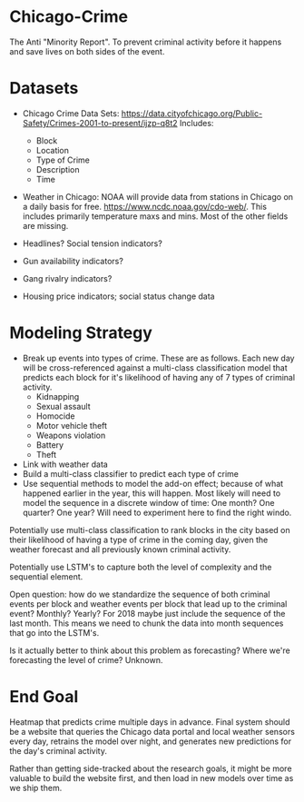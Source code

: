 # Chicago-Crime
The Anti "Minority Report". To prevent criminal activity before it happens and save lives on both sides of the event. 

# Datasets
- Chicago Crime Data Sets: 
https://data.cityofchicago.org/Public-Safety/Crimes-2001-to-present/ijzp-q8t2
Includes:
    - Block
    - Location
    - Type of Crime
    - Description
    - Time 

- Weather in Chicago: NOAA will provide data from stations in Chicago on a daily basis for free.
https://www.ncdc.noaa.gov/cdo-web/. This includes primarily temperature maxs and mins. Most of the other fields are missing.

- Headlines? Social tension indicators?
- Gun availability indicators? 
- Gang rivalry indicators? 
- Housing price indicators; social status change data


# Modeling Strategy
- Break up events into types of crime. These are as follows. Each new day will be cross-referenced against a multi-class classification model that predicts each block for it's likelihood of having any of 7 types of criminal activity.
    - Kidnapping
    - Sexual assault 
    - Homocide
    - Motor vehicle theft 
    - Weapons violation
    - Battery
    - Theft
- Link with weather data
- Build a multi-class classifier to predict each type of crime
- Use sequential methods to model the add-on effect; because of what happened earlier in the year, this will happen. Most likely will need to model the sequence in a discrete window of time: One month? One quarter? One year? Will need to experiment here to find the right windo. 

Potentially use multi-class classification to rank blocks in the city based on their likelihood of having a type of crime in the coming day, given the weather forecast and all previously known criminal activity. 


Potentially use LSTM's to capture both the level of complexity and the sequential element. 

Open question: how do we standardize the sequence of both criminal events per block and weather events per block that lead up to the criminal event? Monthly? Yearly? For 2018 maybe just include the sequence of the last month. This means we need to chunk the data into month sequences that go into the LSTM's.

Is it actually better to think about this problem as forecasting? Where we're forecasting the level of crime? Unknown.

# End Goal
Heatmap that predicts crime multiple days in advance. Final system should be a website that queries the Chicago data portal and local weather sensors every day, retrains the model over night, and generates new predictions for the day's criminal activity.

Rather than getting side-tracked about the research goals, it might be more valuable to build the website first, and then load in new models over time as we ship them.
